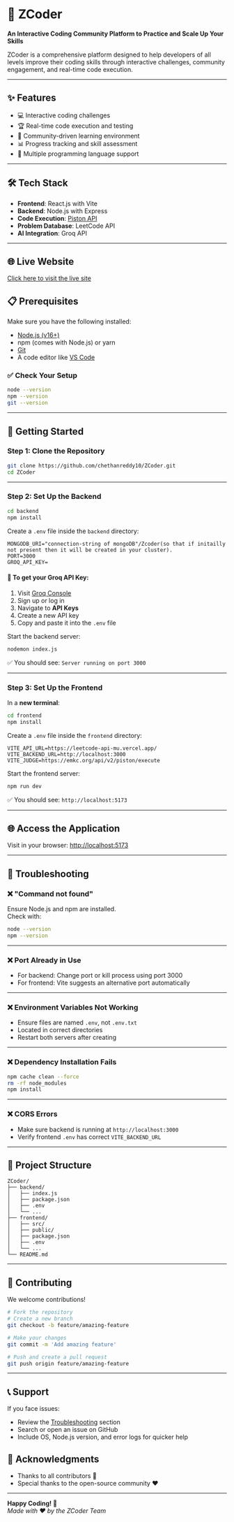 # 🚀 ZCoder

**An Interactive Coding Community Platform to Practice and Scale Up Your Skills**

ZCoder is a comprehensive platform designed to help developers of all levels improve their coding skills through interactive challenges, community engagement, and real-time code execution.

---

## ✨ Features

- 💻 Interactive coding challenges  
- 🏆 Real-time code execution and testing  
- 👥 Community-driven learning environment  
- 📊 Progress tracking and skill assessment  
- 🎯 Multiple programming language support  

---

## 🛠️ Tech Stack

- **Frontend**: React.js with Vite  
- **Backend**: Node.js with Express  
- **Code Execution**: [Piston API](https://github.com/engineer-man/piston)  
- **Problem Database**: LeetCode API  
- **AI Integration**: Groq API  

---

## 🌐 Live Website

[Click here to visit the live site](https://zcoder-two.vercel.app/)


## 📋 Prerequisites

Make sure you have the following installed:

- [Node.js (v16+)](https://nodejs.org/)  
- npm (comes with Node.js) or yarn  
- [Git](https://git-scm.com/downloads)  
- A code editor like [VS Code](https://code.visualstudio.com/)

### ✅ Check Your Setup

```bash
node --version
npm --version
git --version
```

---

## 🚀 Getting Started

### Step 1: Clone the Repository

```bash
git clone https://github.com/chethanreddy10/ZCoder.git
cd ZCoder
```

---

### Step 2: Set Up the Backend

```bash
cd backend
npm install
```

Create a `.env` file inside the `backend` directory:

```env
MONGODB_URI="connection-string of mongoDB"/Zcoder(so that if initailly not present then it will be created in your cluster).
PORT=3000
GROQ_API_KEY=

```

#### 🔑 To get your Groq API Key:

1. Visit [Groq Console](https://console.groq.com/)
2. Sign up or log in
3. Navigate to **API Keys**
4. Create a new API key
5. Copy and paste it into the `.env` file

Start the backend server:

```bash
nodemon index.js
```

✅ You should see: `Server running on port 3000`

---

### Step 3: Set Up the Frontend

In a **new terminal**:

```bash
cd frontend
npm install
```

Create a `.env` file inside the `frontend` directory:

```env
VITE_API_URL=https://leetcode-api-mu.vercel.app/
VITE_BACKEND_URL=http://localhost:3000
VITE_JUDGE=https://emkc.org/api/v2/piston/execute
```

Start the frontend server:

```bash
npm run dev
```

✅ You should see: `http://localhost:5173`

---

## 🌐 Access the Application

Visit in your browser: [http://localhost:5173](http://localhost:5173)

---

## 🐛 Troubleshooting

### ❌ "Command not found"

Ensure Node.js and npm are installed.  
Check with:
```bash
node --version
npm --version
```

---

### ❌ Port Already in Use

- For backend: Change port or kill process using port 3000  
- For frontend: Vite suggests an alternative port automatically

---

### ❌ Environment Variables Not Working

- Ensure files are named `.env`, not `.env.txt`
- Located in correct directories
- Restart both servers after creating

---

### ❌ Dependency Installation Fails

```bash
npm cache clean --force
rm -rf node_modules
npm install
```

---

### ❌ CORS Errors

- Make sure backend is running at `http://localhost:3000`
- Verify frontend `.env` has correct `VITE_BACKEND_URL`

---

## 📁 Project Structure

```
ZCoder/
├── backend/
│   ├── index.js
│   ├── package.json
│   ├── .env
│   └── ...
├── frontend/
│   ├── src/
│   ├── public/
│   ├── package.json
│   ├── .env
│   └── ...
└── README.md
```

---

## 🤝 Contributing

We welcome contributions!

```bash
# Fork the repository
# Create a new branch
git checkout -b feature/amazing-feature

# Make your changes
git commit -m 'Add amazing feature'

# Push and create a pull request
git push origin feature/amazing-feature
```

---

## 📞 Support

If you face issues:

- Review the [Troubleshooting](#-troubleshooting) section  
- Search or open an issue on GitHub  
- Include OS, Node.js version, and error logs for quicker help



## 🌟 Acknowledgments

- Thanks to all contributors 🙌  
- Special thanks to the open-source community ❤️  

---

**Happy Coding! 🎉**  
_Made with ❤️ by the ZCoder Team_
